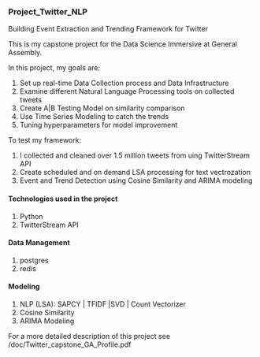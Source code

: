 ### Project_Twitter_NLP
Building Event Extraction and Trending Framework for Twitter


This is my capstone project for the Data Science Immersive at General Assembly. 

In this project, my goals are:
  1. Set up real-time Data Collection process and Data Infrastructure
  2. Examine different Natural Language Processing tools on collected tweets
  3. Create A|B Testing Model on similarity comparison
  4. Use Time Series Modeling to catch the trends
  5. Tuning hyperparameters for model improvement

To test my framework:
  1. I collected and cleaned over 1.5 million tweets from uing TwitterStream API
  2. Create scheduled and on demand LSA processing for text vectrozation
  3. Event and Trend Detection using Cosine Similarity and ARIMA modeling

#### Technologies used in the project
 1. Python
 2. TwitterStream API
####   Data Management
  1. postgres
  2. redis
####   Modeling
  1. NLP (LSA): SAPCY | TFIDF |SVD | Count Vectorizer 
  2. Cosine Similarity
  3. ARIMA Modeling
  
For a more detailed description of this project see /doc/Twitter_capstone_GA_Profile.pdf
